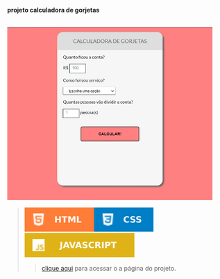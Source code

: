 **projeto calculadora de gorjetas**

<br>

<img src="../images/calculadora-gorjetas.jpg" height="400">

<br>

> ![](../images/badges/html.svg)![](../images/badges/css.svg)![](../images/badges/javascript.svg)
>> [clique aqui](https://aleretamero.github.io/onebitcode/start-na-programacao/) para acessar o a página do projeto.
